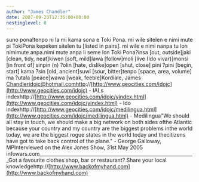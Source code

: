 ```yaml
---
author: "James Chandler"
date: 2007-09-23T12:35:00+00:00
nestinglevel: 0
---
```

suno pona!tenpo ni la mi kama sona e Toki Pona. mi wile sitelen e nimi mute pi TokiPona kepeken sitelen tu \[listed in pairs\]. mi wile e nimi nanpa tu lon nimimute anpa.nimi mute anpa li seme lon Toki Pona?insa \[out, outside\]jaki \[clean, tidy, neat\]kiwen \[soft, mild\]lawa \[follow\]moli \[live (Ido vivar)\]monsi \[in front of\] sinpin (n) ?olin \[hate, dislike\]open \[shut, close\] pini ?pini \[begin, start\] kama ?sin \[old, ancient\]suwi \[sour, bitter\]tenpo \[space, area, volume\] ma ?utala \[peace\]wawa \[weak, feeble\]Kordiale, James [Chandleridojc@hotmail.comhttp](mailto://Chandleridojc@hotmail.comhttp)://[http://www.geocities.com/idojc](http://www.geocities.com/idojc) - IALs indexhttp://[http://www.geocities.com/idojc/yindex.html](http://www.geocities.com/idojc/yindex.html) - Ido indexhttp://[http://www.geocities.com/idojc/medilingua.html](http://www.geocities.com/idojc/medilingua.html) - Medilingua"We should all stay in touch, we should make a big network on both sides ofthe Atlantic because your country and my country are the biggest problems inthe world today, we are the biggest rogue states in the world today and thecitizens have got to take back control of the plane." - George Galloway, MPInterviewed on the Alex Jones Show, 31st May 2005 infowars.com\_\_\_\_\_\_\_\_\_\_\_\_\_\_\_\_\_\_\_\_\_\_\_\_\_\_\_\_\_\_\_\_\_\_\_\_\_\_\_\_\_\_\_\_\_\_\_\_\_\_\_\_\_\_\_\_\_\_\_\_\_\_\_\_\_Got a favourite clothes shop, bar or restaurant? Share your local knowledgehttp://[http://www.backofmyhand.com](http://www.backofmyhand.com)
